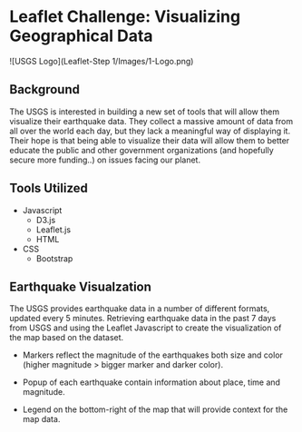 # Leaflet Challenge: Visualizing Geographical Data #


![USGS Logo](Leaflet-Step 1/Images/1-Logo.png)


## Background ##


The USGS is interested in building a new set of tools that will allow them visualize their earthquake data. They collect a massive amount of data from all over the world each day, but they lack a meaningful way of displaying it. Their hope is that being able to visualize their data will allow them to better educate the public and other government organizations (and hopefully secure more funding..) on issues facing our planet.


## Tools Utilized ##

- Javascript
   - D3.js
   - Leaflet.js
   - HTML
- CSS
  - Bootstrap


## Earthquake Visualzation ##


The USGS provides earthquake data in a number of different formats, updated every 5 minutes. Retrieving earthquake data in the past 7 days from USGS and using the Leaflet Javascript to create the visualization of the map based on the dataset.

  - Markers reflect the magnitude of the earthquakes both size and color (higher magnitude > bigger marker and darker color).

  - Popup of each earthquake contain information about place, time and magnitude.

  - Legend on the bottom-right of the map that will provide context for the map data.
